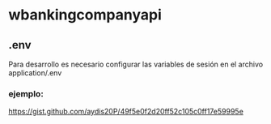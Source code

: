 # wbankingcompanyapi

## .env

Para desarrollo es necesario configurar las variables de sesión en el archivo application/.env

### ejemplo:
https://gist.github.com/aydis20P/49f5e0f2d20ff52c105c0ff17e59995e
